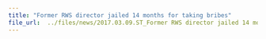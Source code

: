 ```yaml
---
title: "Former RWS director jailed 14 months for taking bribes"
file_url:  ../files/news/2017.03.09.ST_Former RWS director jailed 14 months for taking bribes.pdf
---
```

